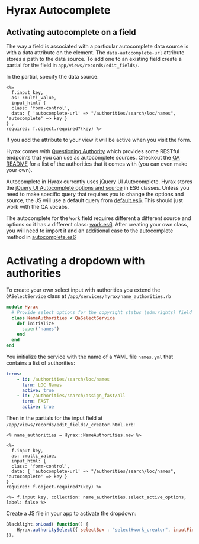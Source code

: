 # Hyrax Autocomplete

## Activating autocomplete on a field

The way a field is associated with a particular autocomplete data source is with a data attribute on the element. The `data-autocomplete-url` attribute stores a path to the data source. 
To add one to an existing field create a partial for the field in `app/views/records/edit_fields/`. 

In the partial, specify the data source: 

```erb
<%=
  f.input key,
  as: :multi_value,
  input_html: {
  class: 'form-control',
  data: { 'autocomplete-url' => "/authorities/search/loc/names",
'autocomplete' => key }
} ,
required: f.object.required?(key) %>
```
If you add the attribute to your view it will be active when you visit the form. 

Hyrax comes with [Questioning Authority](https://github.com/projecthydra-labs/questioning_authority) which provides some RESTful endpoints that you can use as autocomplete sources. Checkout the [QA README](https://github.com/projecthydra-labs/questioning_authority/blob/master/README.md)  for a list of the authorities that it comes with (you can even make your own). 

Autocomplete in Hyrax currently uses jQuery UI Autocomplete. Hyrax stores the [jQuery UI Autocomplete options and 
source](http://jqueryui.com/autocomplete/#remote-jsonp) in ES6 classes. Unless you need to make specific query that requires you to change the options and source, the JS will use a default query from [default.es6](https://github.com/projecthydra-labs/hyrax/blob/master/app/assets/javascripts/hyrax/autocomplete/default.es6). This should just 
work with the QA vocabs. 

The autocomplete for the `Work` field requires different a different source and options so it has a different class: [work.es6](https://github.com/projecthydra-labs/hyrax/blob/master/app/assets/javascripts/hyrax/autocomplete/work.es6).
After creating your own class, you will need to import it and an additional case to the autocomplete method in [autocomplete.es6](https://github.com/projecthydra-labs/hyrax/blob/master/app/assets/javascripts/hyrax/autocomplete.es6)

# Activating a dropdown with authorities

To create your own select input with authorities you extend the `QASelectService` class at `/app/services/hyrax/name_authorities.rb`

```ruby
module Hyrax
  # Provide select options for the copyright status (edm:rights) field
  class NameAuthorities < QaSelectService
    def initialize
      super('names')
    end
  end
end
```

You initialize the service with the name of a YAML file `names.yml` that contains a list of authorities:

```yaml
terms:
    - id: /authorities/search/loc/names
      term: LOC Names
      active: true
    - id: /authorities/search/assign_fast/all
      term: FAST
      active: true
```

Then in the partials for the input field at `/app/views/records/edit_fields/_creator.html.erb`:

```erb
<% name_authorities = Hyrax::NameAuthorities.new %>

<%=
  f.input key,
  as: :multi_value,
  input_html: {
  class: 'form-control',
  data: { 'autocomplete-url' => "/authorities/search/loc/names",
'autocomplete' => key }
} ,
required: f.object.required?(key) %>

<%= f.input key, collection: name_authorities.select_active_options, label: false %>
```
Create a JS file in your app to activate the dropdown:

```javascript
Blacklight.onLoad( function() {
	Hyrax.authoritySelect({ selectBox : "select#work_creator", inputField : "input.work_creator" });
});
```



